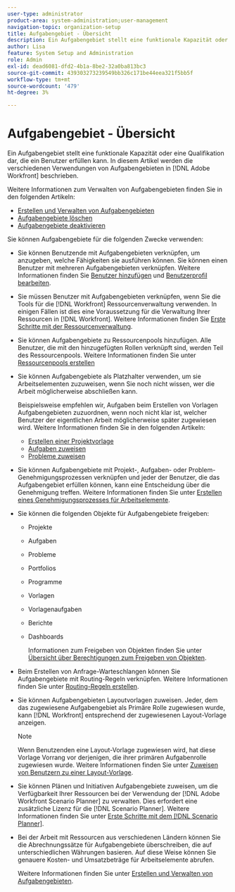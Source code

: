 ```yaml
---
user-type: administrator
product-area: system-administration;user-management
navigation-topic: organization-setup
title: Aufgabengebiet - Übersicht
description: Ein Aufgabengebiet stellt eine funktionale Kapazität oder eine Qualifikation dar, die ein Benutzer erfüllen kann. In diesem Artikel werden die verschiedenen Verwendungen von Aufgabengebieten in Adobe Workfront beschrieben.
author: Lisa
feature: System Setup and Administration
role: Admin
exl-id: dead6081-dfd2-4b1a-8be2-32a0ba813bc3
source-git-commit: 439303273239549bb326c171be44eea321f5bb5f
workflow-type: tm+mt
source-wordcount: '479'
ht-degree: 3%

---
```


# Aufgabengebiet - Übersicht

Ein Aufgabengebiet stellt eine funktionale Kapazität oder eine Qualifikation dar, die ein Benutzer erfüllen kann. In diesem Artikel werden die verschiedenen Verwendungen von Aufgabengebieten in [!DNL Adobe Workfront] beschrieben.

Weitere Informationen zum Verwalten von Aufgabengebieten finden Sie in den folgenden Artikeln:

* [Erstellen und Verwalten von Aufgabengebieten](../../../administration-and-setup/set-up-workfront/organizational-setup/create-manage-job-roles.md)
* [Aufgabengebiete löschen](../../../administration-and-setup/set-up-workfront/organizational-setup/delete-job-roles.md)
* [Aufgabengebiete deaktivieren](../../../administration-and-setup/set-up-workfront/organizational-setup/deactivate-job-roles.md)

Sie können Aufgabengebiete für die folgenden Zwecke verwenden:

* Sie können Benutzende mit Aufgabengebieten verknüpfen, um anzugeben, welche Fähigkeiten sie ausführen können. Sie können einen Benutzer mit mehreren Aufgabengebieten verknüpfen. Weitere Informationen finden Sie [Benutzer hinzufügen](../../../administration-and-setup/add-users/create-and-manage-users/add-users.md) und [Benutzerprofil bearbeiten](../../../administration-and-setup/add-users/create-and-manage-users/edit-a-users-profile.md).
* Sie müssen Benutzer mit Aufgabengebieten verknüpfen, wenn Sie die Tools für die [!DNL Workfront] Ressourcenverwaltung verwenden. In einigen Fällen ist dies eine Voraussetzung für die Verwaltung Ihrer Ressourcen in [!DNL Workfront]. Weitere Informationen finden Sie [Erste Schritte mit der Ressourcenverwaltung](../../../resource-mgmt/resource-mgmt-overview/get-started-resource-management.md).
* Sie können Aufgabengebiete zu Ressourcenpools hinzufügen. Alle Benutzer, die mit den hinzugefügten Rollen verknüpft sind, werden Teil des Ressourcenpools. Weitere Informationen finden Sie unter [Ressourcenpools erstellen](../../../resource-mgmt/resource-planning/resource-pools/create-resource-pools.md)
* Sie können Aufgabengebiete als Platzhalter verwenden, um sie Arbeitselementen zuzuweisen, wenn Sie noch nicht wissen, wer die Arbeit möglicherweise abschließen kann.

  Beispielsweise empfehlen wir, Aufgaben beim Erstellen von Vorlagen Aufgabengebieten zuzuordnen, wenn noch nicht klar ist, welcher Benutzer der eigentlichen Arbeit möglicherweise später zugewiesen wird. Weitere Informationen finden Sie in den folgenden Artikeln:

   * [Erstellen einer Projektvorlage](../../../manage-work/projects/create-and-manage-templates/create-template.md)
   * [Aufgaben zuweisen](../../../manage-work/tasks/assign-tasks/assign-tasks.md)
   * [Probleme zuweisen](../../../manage-work/issues/manage-issues/assign-issues.md)

* Sie können Aufgabengebiete mit Projekt-, Aufgaben- oder Problem-Genehmigungsprozessen verknüpfen und jeder der Benutzer, die das Aufgabengebiet erfüllen können, kann eine Entscheidung über die Genehmigung treffen. Weitere Informationen finden Sie unter [Erstellen eines Genehmigungsprozesses für Arbeitselemente](../../../administration-and-setup/customize-workfront/configure-approval-milestone-processes/create-approval-processes.md).
* Sie können die folgenden Objekte für Aufgabengebiete freigeben:

   * Projekte
   * Aufgaben
   * Probleme
   * Portfolios
   * Programme
   * Vorlagen
   * Vorlagenaufgaben
   * Berichte
   * Dashboards

     Informationen zum Freigeben von Objekten finden Sie unter [Übersicht über Berechtigungen zum Freigeben von Objekten](../../../workfront-basics/grant-and-request-access-to-objects/sharing-permissions-on-objects-overview.md).

* Beim Erstellen von Anfrage-Warteschlangen können Sie Aufgabengebiete mit Routing-Regeln verknüpfen. Weitere Informationen finden Sie unter [Routing-Regeln erstellen](../../../manage-work/requests/create-and-manage-request-queues/create-routing-rules.md).
* Sie können Aufgabengebieten Layoutvorlagen zuweisen. Jeder, dem das zugewiesene Aufgabengebiet als Primäre Rolle zugewiesen wurde, kann [!DNL Workfront] entsprechend der zugewiesenen Layout-Vorlage anzeigen.

  >[!NOTE]
  >
  >Wenn Benutzenden eine Layout-Vorlage zugewiesen wird, hat diese Vorlage Vorrang vor derjenigen, die ihrer primären Aufgabenrolle zugewiesen wurde. Weitere Informationen finden Sie unter [Zuweisen von Benutzern zu einer Layout-Vorlage](../../../administration-and-setup/customize-workfront/use-layout-templates/assign-users-to-layout-template.md).

* Sie können Plänen und Initiativen Aufgabengebiete zuweisen, um die Verfügbarkeit Ihrer Ressourcen bei der Verwendung der [!DNL Adobe Workfront Scenario Planner] zu verwalten. Dies erfordert eine zusätzliche Lizenz für die [!DNL Scenario Planner]. Weitere Informationen finden Sie unter [Erste Schritte mit dem [!DNL Scenario Planner]](../../../scenario-planner/get-started-with-scenario-planning.md).
* Bei der Arbeit mit Ressourcen aus verschiedenen Ländern können Sie die Abrechnungssätze für Aufgabengebiete überschreiben, die auf unterschiedlichen Währungen basieren. Auf diese Weise können Sie genauere Kosten- und Umsatzbeträge für Arbeitselemente abrufen.

  Weitere Informationen finden Sie unter [Erstellen und Verwalten von Aufgabengebieten](../../../administration-and-setup/set-up-workfront/organizational-setup/create-manage-job-roles.md).
